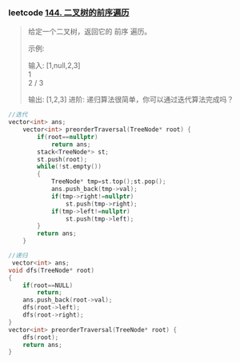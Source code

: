 ### leetcode [144. 二叉树的前序遍历](https://leetcode-cn.com/problems/binary-tree-preorder-traversal/)

> 给定一个二叉树，返回它的 前序 遍历。
>
>  示例:
>
> 输入: [1,null,2,3]  
>    1
>     \
>      2
>     /
>    3 
>
> 输出: [1,2,3]
> 进阶: 递归算法很简单，你可以通过迭代算法完成吗？

```cpp
//迭代
vector<int> ans;
    vector<int> preorderTraversal(TreeNode* root) {
        if(root==nullptr)
            return ans;
        stack<TreeNode*> st;
        st.push(root);
        while(!st.empty())
        {
            TreeNode* tmp=st.top();st.pop();
            ans.push_back(tmp->val);
            if(tmp->right!=nullptr)
                st.push(tmp->right);
            if(tmp->left!=nullptr)
                st.push(tmp->left);
        }
        return ans;
    }
```

```cpp
//递归
 vector<int> ans;
void dfs(TreeNode* root)
{
    if(root==NULL)
        return;
    ans.push_back(root->val);
    dfs(root->left);
    dfs(root->right);
}
vector<int> preorderTraversal(TreeNode* root) {
    dfs(root);
    return ans;
}
```

